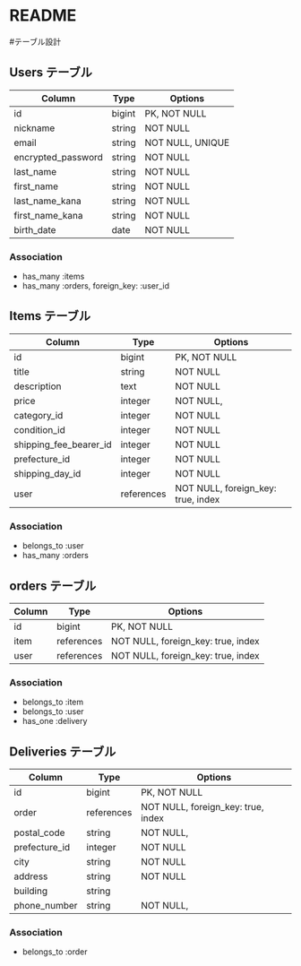 # README

#テーブル設計


## Users テーブル

| Column             | Type     | Options          |
| ------------------ | -------- | ---------------- |
| id                 | bigint   | PK, NOT NULL     |
| nickname           | string   | NOT NULL         |
| email              | string   | NOT NULL, UNIQUE |
| encrypted_password | string   | NOT NULL         |
| last_name          | string   | NOT NULL         |
| first_name         | string   | NOT NULL         |
| last_name_kana     | string   | NOT NULL         |
| first_name_kana    | string   | NOT NULL         |
| birth_date         | date     | NOT NULL         |

### Association

* has_many :items
* has_many :orders, foreign_key: :user_id

## Items テーブル

| Column                 | Type       | Options                                           |
| ---------------------- | ---------- | ------------------------------------------------- |
| id                     | bigint     | PK, NOT NULL                                      |
| title                  | string     | NOT NULL                                          |
| description            | text       | NOT NULL                                          |
| price                  | integer    | NOT NULL,                                         |
| category_id            | integer    | NOT NULL                                          |
| condition_id           | integer    | NOT NULL                                          |
| shipping_fee_bearer_id | integer    | NOT NULL                                          |
| prefecture_id          | integer    | NOT NULL                                          |
| shipping_day_id        | integer    | NOT NULL                                          |
| user                   | references | NOT NULL, foreign_key: true, index                |

### Association

* belongs_to :user
* has_many :orders

## orders テーブル

| Column          | Type       | Options                            |
| --------------- | ---------- | ---------------------------------- |
| id              | bigint     | PK, NOT NULL                       |
| item            | references | NOT NULL, foreign_key: true, index |
| user            | references | NOT NULL, foreign_key: true, index |

### Association

* belongs_to :item
* belongs_to :user
* has_one :delivery


## Deliveries テーブル

| Column         | Type       | Options                               |
| -------------- | --------   | ------------------------------------- |
| id             | bigint     | PK, NOT NULL                          |
| order          | references | NOT NULL, foreign_key: true, index    |
| postal_code    | string     | NOT NULL,                             |
| prefecture_id  | integer    | NOT NULL                              |
| city           | string     | NOT NULL                              |
| address        | string     | NOT NULL                              |
| building       | string     |                                       |
| phone_number   | string     | NOT NULL,                             |

### Association

* belongs_to :order
